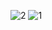 
![2](https://user-images.githubusercontent.com/92596687/149623413-a601a6c8-ec61-4dec-81a8-88e0526d341a.PNG)
![1](https://user-images.githubusercontent.com/92596687/149623415-0eb764d8-eb7c-4f36-b667-208b3c2e8f73.PNG)
